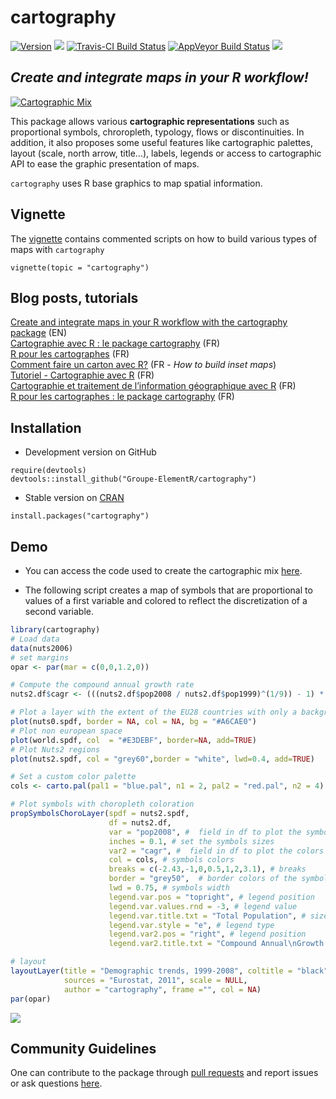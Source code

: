 # cartography

[![Version](http://www.r-pkg.org/badges/version/cartography)](https://CRAN.R-project.org/package=cartography/)
![](https://img.shields.io/badge/license-GPL--3-brightgreen.svg?style=flat) 
[![Travis-CI Build Status](https://travis-ci.org/Groupe-ElementR/cartography.svg?branch=master)](https://travis-ci.org/Groupe-ElementR/cartography)
[![AppVeyor Build Status](https://ci.appveyor.com/api/projects/status/github/Groupe-ElementR/cartography?branch=master&svg=true)](https://ci.appveyor.com/project/Groupe-ElementR/cartography)
![](http://cranlogs.r-pkg.org/badges/cartography?color=brightgreen)  
 

## *Create and integrate maps in your R workflow!*

[![Cartographic Mix](http://rgeomatic.hypotheses.org/files/2016/02/cartomix.png "click on the map to see the code")](https://gist.github.com/rCarto/ef52aa4e96a7b628956fbf531143ae68)  

This package allows various **cartographic representations** such as proportional 
symbols, chroropleth, typology, flows or discontinuities. In addition, it also 
proposes some useful features like cartographic palettes, layout (scale,
north arrow, title...), labels, legends or access to cartographic API to ease 
the graphic presentation of maps.  

`cartography` uses R base graphics to map spatial information.  


## Vignette
The [vignette](https://cran.r-project.org/web/packages/cartography/vignettes/cartography.html) 
contains commented scripts on how to build various types of maps with `cartography`
```{r}
vignette(topic = "cartography")
```

## Blog posts, tutorials

[Create and integrate maps in your R workflow with the cartography package](http://rgeomatic.hypotheses.org/842) (EN)  
[Cartographie avec R : le package cartography](http://rgeomatic.hypotheses.org/659) (FR)  
[R pour les cartographes](http://neocarto.hypotheses.org/1859) (FR)    
[Comment faire un carton avec R?](http://rgeomatic.hypotheses.org/category/cartography) (FR - *How to build inset maps*)  
[Tutoriel - Cartographie avec R](http://wukan.ums-riate.fr/r2016/) (FR)  
[Cartographie et traitement de l’information géographique avec R](http://wukan.ums-riate.fr/RUSS/RUSS_2016/) (FR)  
[R pour les cartographes : le package cartography](https://osgeo-fr.github.io/presentations_foss4gfr/2016/J1/R_Cartography_T_Giraud_FOSS4G-fr-2016/FOSS4G-fr-2016.html) (FR)

## Installation
* Development version on GitHub
```{r}
require(devtools)
devtools::install_github("Groupe-ElementR/cartography")
```

* Stable version on [CRAN](https://CRAN.R-project.org/package=cartography/)
```{r}
install.packages("cartography")
```

## Demo

* You can access the code used to create the cartographic mix [here](https://gist.github.com/rCarto/ef52aa4e96a7b628956fbf531143ae68).  

* The following script creates a map of symbols that are proportional to values of a 
first variable and colored to reflect the discretization of a second variable.  

```r
library(cartography)
# Load data
data(nuts2006)
# set margins
opar <- par(mar = c(0,0,1.2,0))

# Compute the compound annual growth rate
nuts2.df$cagr <- (((nuts2.df$pop2008 / nuts2.df$pop1999)^(1/9)) - 1) * 100

# Plot a layer with the extent of the EU28 countries with only a background color
plot(nuts0.spdf, border = NA, col = NA, bg = "#A6CAE0")
# Plot non european space
plot(world.spdf, col  = "#E3DEBF", border=NA, add=TRUE)
# Plot Nuts2 regions
plot(nuts2.spdf, col = "grey60",border = "white", lwd=0.4, add=TRUE)

# Set a custom color palette
cols <- carto.pal(pal1 = "blue.pal", n1 = 2, pal2 = "red.pal", n2 = 4)

# Plot symbols with choropleth coloration
propSymbolsChoroLayer(spdf = nuts2.spdf, 
                      df = nuts2.df, 
                      var = "pop2008", #  field in df to plot the symbols sizes
                      inches = 0.1, # set the symbols sizes
                      var2 = "cagr", #  field in df to plot the colors
                      col = cols, # symbols colors
                      breaks = c(-2.43,-1,0,0.5,1,2,3.1), # breaks
                      border = "grey50",  # border colors of the symbols
                      lwd = 0.75, # symbols width
                      legend.var.pos = "topright", # legend position
                      legend.var.values.rnd = -3, # legend value 
                      legend.var.title.txt = "Total Population", # size legend title
                      legend.var.style = "e", # legend type
                      legend.var2.pos = "right", # legend position
                      legend.var2.title.txt = "Compound Annual\nGrowth Rate") # legend title

# layout
layoutLayer(title = "Demographic trends, 1999-2008", coltitle = "black",
            sources = "Eurostat, 2011", scale = NULL,
            author = "cartography", frame ="", col = NA)
par(opar)
```
![](http://rgeomatic.hypotheses.org/files/2015/10/propchoro.png)



## Community Guidelines

One can contribute to the package through [pull requests](https://github.com/Groupe-ElementR/cartography/pulls) and report issues or ask questions [here](https://github.com/Groupe-ElementR/cartography/issues).




